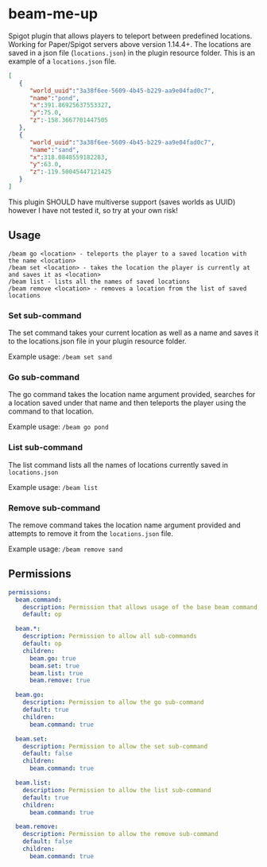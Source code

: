 # beam-me-up
Spigot plugin that allows players to teleport between predefined locations. Working for Paper/Spigot servers above 
version 1.14.4+. The locations are saved in a json file (`locations.json`) in the plugin resource folder. This is an 
example of a `locations.json` file.

```json
[
   {
      "world_uuid":"3a38f6ee-5609-4b45-b229-aa9e04fad0c7",
      "name":"pond",
      "x":391.86925637553327,
      "y":75.0,
      "z":-158.3667701447505
   },
   {
      "world_uuid":"3a38f6ee-5609-4b45-b229-aa9e04fad0c7",
      "name":"sand",
      "x":318.0848559182283,
      "y":63.0,
      "z":-119.50045447121425
   }
]
```

This plugin SHOULD have multiverse support (saves worlds as UUID) however I have not tested it, so try at your own risk!

## Usage
```
/beam go <location> - teleports the player to a saved location with the name <location>
/beam set <location> - takes the location the player is currently at and saves it as <location>
/beam list - lists all the names of saved locations
/beam remove <location> - removes a location from the list of saved locations
```

### Set sub-command
The set command takes your current location as well as a name and saves it to the locations.json file in your plugin 
resource folder. 

Example usage: `/beam set sand`

### Go sub-command
The go command takes the location name argument provided, searches for a location saved under that name and then 
teleports the player using the command to that location.

Example usage: `/beam go pond`

### List sub-command
The list command lists all the names of locations currently saved in `locations.json`

Example usage: `/beam list`

### Remove sub-command
The remove command takes the location name argument provided and attempts to remove it from the `locations.json` file.

Example usage: `/beam remove sand`

## Permissions
```yaml
permissions:
  beam.command:
    description: Permission that allows usage of the base beam command
    default: op

  beam.*:
    description: Permission to allow all sub-commands
    default: op
    children:
      beam.go: true
      beam.set: true
      beam.list: true
      beam.remove: true

  beam.go:
    description: Permission to allow the go sub-command
    default: true
    children:
      beam.command: true

  beam.set:
    description: Permission to allow the set sub-command
    default: false
    children:
      beam.command: true

  beam.list:
    description: Permission to allow the list sub-command
    default: true
    children:
      beam.command: true

  beam.remove:
    description: Permission to allow the remove sub-command
    default: false
    children:
      beam.command: true
```
